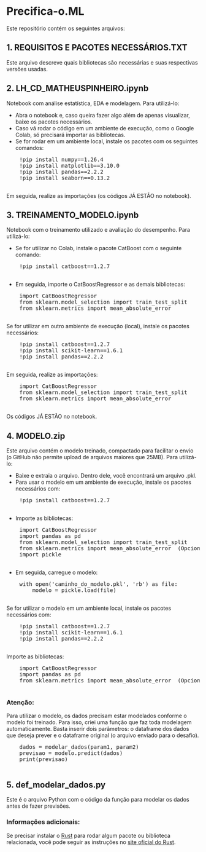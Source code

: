 <!DOCTYPE html>
<html lang="pt-br">
<head>
    <meta charset="UTF-8">
    <meta name="viewport" content="width=device-width, initial-scale=1.0">
    <title>Precifica-o.ML - README</title>
</head>
<body>

<h1>Precifica-o.ML</h1>
    <p>Este repositório contém os seguintes arquivos:</p>

 <h2>1. REQUISITOS E PACOTES NECESSÁRIOS.TXT</h2>
    <p>Este arquivo descreve quais bibliotecas são necessárias e suas respectivas versões usadas.</p>

 <h2>2. LH_CD_MATHEUSPINHEIRO.ipynb</h2>
    <p>Notebook com análise estatística, EDA e modelagem. Para utilizá-lo:</p>
    <ul>
        <li>Abra o notebook e, caso queira fazer algo além de apenas visualizar, baixe os pacotes necessários.</li>
        <li>Caso vá rodar o código em um ambiente de execução, como o Google Colab, só precisará importar as bibliotecas.</li>
        <li>Se for rodar em um ambiente local, instale os pacotes com os seguintes comandos:</li>
    </ul>
    <pre>
    !pip install numpy==1.26.4
    !pip install matplotlib==3.10.0
    !pip install pandas==2.2.2
    !pip install seaborn==0.13.2
    </pre>
    <p>Em seguida, realize as importações (os códigos JÁ ESTÃO no notebook).</p>

 <h2>3. TREINAMENTO_MODELO.ipynb</h2>
    <p>Notebook com o treinamento utilizado e avaliação do desempenho. Para utilizá-lo:</p>
    <ul>
        <li>Se for utilizar no Colab, instale o pacote CatBoost com o seguinte comando:</li>
    </ul>
    <pre>
    !pip install catboost==1.2.7
    </pre>
    <ul>
        <li>Em seguida, importe o CatBoostRegressor e as demais bibliotecas:</li>
    </ul>
    <pre>
    import CatBoostRegressor
    from sklearn.model_selection import train_test_split
    from sklearn.metrics import mean_absolute_error
    </pre>
    <p>Se for utilizar em outro ambiente de execução (local), instale os pacotes necessários:</p>
    <pre>
    !pip install catboost==1.2.7
    !pip install scikit-learn==1.6.1
    !pip install pandas==2.2.2
    </pre>
    <p>Em seguida, realize as importações:</p>
    <pre>
    import CatBoostRegressor
    from sklearn.model_selection import train_test_split
    from sklearn.metrics import mean_absolute_error
    </pre>
    <p>Os códigos JÁ ESTÃO no notebook.</p>

<h2>4. MODELO.zip</h2>
    <p>Este arquivo contém o modelo treinado, compactado para facilitar o envio (o GitHub não permite upload de arquivos maiores que 25MB). Para utilizá-lo:</p>
    <ul>
        <li>Baixe e extraia o arquivo. Dentro dele, você encontrará um arquivo .pkl.</li>
        <li>Para usar o modelo em um ambiente de execução, instale os pacotes necessários com:</li>
    </ul>
    <pre>
    !pip install catboost==1.2.7
    </pre>
    <ul>
        <li>Importe as bibliotecas:</li>
    </ul>
    <pre>
    import CatBoostRegressor
    import pandas as pd
    from sklearn.model_selection import train_test_split
    from sklearn.metrics import mean_absolute_error  (Opcional, caso queira avaliar o modelo) 
    import pickle
    </pre>
    <ul>
        <li>Em seguida, carregue o modelo:</li>
    </ul>
    <pre>
    with open('caminho_do_modelo.pkl', 'rb') as file:
        modelo = pickle.load(file)
    </pre>
    <p>Se for utilizar o modelo em um ambiente local, instale os pacotes necessários com:</p>
    <pre>
    !pip install catboost==1.2.7
    !pip install scikit-learn==1.6.1
    !pip install pandas==2.2.2
    </pre>
    <p>Importe as bibliotecas:</p>
    <pre>
    import CatBoostRegressor
    import pandas as pd
    from sklearn.metrics import mean_absolute_error  (Opcional, caso queira avaliar o modelo)
    </pre>

 <h3>Atenção:</h3>
    <p>Para utilizar o modelo, os dados precisam estar modelados conforme o modelo foi treinado. Para isso, criei uma função que faz toda modelagem automaticamente. Basta inserir dois parâmetros: o dataframe dos dados que deseja prever e o dataframe original (o arquivo enviado para o desafio).</p>
    <pre>
    dados = modelar_dados(param1, param2)
    previsao = modelo.predict(dados)
    print(previsao)
    </pre>

 <h2>5. def_modelar_dados.py</h2>
    <p>Este é o arquivo Python com o código da função para modelar os dados antes de fazer previsões.</p>

 <h3>Informações adicionais:</h3>
    <p>Se precisar instalar o <a href="https://www.rust-lang.org/" target="_blank">Rust</a> para rodar algum pacote ou biblioteca relacionada, você pode seguir as instruções no <a href="https://www.rust-lang.org/learn/get-started" target="_blank">site oficial do Rust</a>.</p>

</body>
</html>
